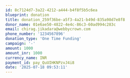 ```yaml
---
id: 8c7124d7-3a22-4212-a444-b4f8f5b5c6ea
blueprint: donation
title: donation_259f36be-a5f3-4a21-b49d-835a98d7e8f8
donor_name: 01e6ae50-4822-4e4c-86c3-60ad994c283c
email: chirag.jikadara@webbycrown.com
phone_number: '1234567896'
donation_type: 'One Time Funding'
campaign: '-'
amount: 1000
amount_inr: 1000
currency_name: INR
payment_id: pay_QuUIHKNPzvJ4i8
date: '2025-07-18 09:53:11'
---
```

